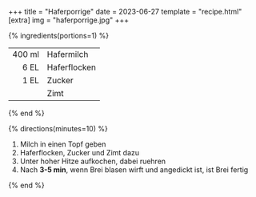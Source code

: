 +++
title = "Haferporrige"
date = 2023-06-27
template = "recipe.html"
[extra]
img = "haferporrige.jpg"
+++

{% ingredients(portions=1) %}

| | |
|-:|:-|
| 400 ml | Hafermilch |
| 6 EL | Haferflocken |
| 1 EL | Zucker |
| | Zimt |

{% end %}

{% directions(minutes=10) %}

1. Milch in einen Topf geben
2. Haferflocken, Zucker und Zimt dazu
3. Unter hoher Hitze aufkochen, dabei ruehren
4. Nach **3-5 min**, wenn Brei blasen wirft und angedickt ist, ist Brei fertig

{% end %}